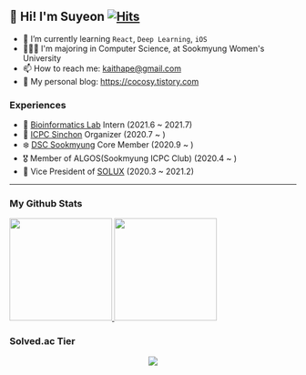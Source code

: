 

## 🍒 Hi! I'm Suyeon [![Hits](https://hits.seeyoufarm.com/api/count/incr/badge.svg?url=https%3A%2F%2Fgithub.com%2Fmori8&count_bg=%2379C83D&title_bg=%23555555&icon=&icon_color=%23E7E7E7&title=hits&edge_flat=false)](https://hits.seeyoufarm.com)

- 🌱 I’m currently learning `React`, `Deep Learning`, `iOS`
- 👩🏻‍🎓 I'm majoring in Computer Science, at Sookmyung Women's University
- 📫 How to reach me: kaithape@gmail.com
- 🧐 My personal blog: https://cocosy.tistory.com


### Experiences

- 🧬 [Bioinformatics Lab](http://bioinfo.sookmyung.ac.kr/) Intern (2021.6 ~ 2021.7)
- 💚 [ICPC Sinchon](http://icpc-sinchon.github.io/) Organizer  (2020.7 ~ )
- ❄️ [DSC Sookmyung](https://www.facebook.com/dscsookmyung/) Core Member (2020.9 ~ )
- 🎖 Member of ALGOS(Sookmyung ICPC Club) (2020.4 ~ )
- 🐧 Vice President of [SOLUX](https://sm-solux.github.io/) (2020.3 ~ 2021.2)


<hr>

### My Github Stats

<a href="#">
  <img src="https://github-readme-stats.vercel.app/api?username=mori8&theme=react&show_icons=true" height="180px">
</a>
<a href="#">
  <img src="https://github-readme-stats.vercel.app/api/top-langs/?username=mori8&theme=react&exclude_repo=Jagi,assignment&layout=compact" height="180px">
</a>

### Solved.ac Tier
<p align="center">
  <img src="http://mazassumnida.wtf/api/pastel/generate_badge?boj=ccoco&cache=c">
</p>
